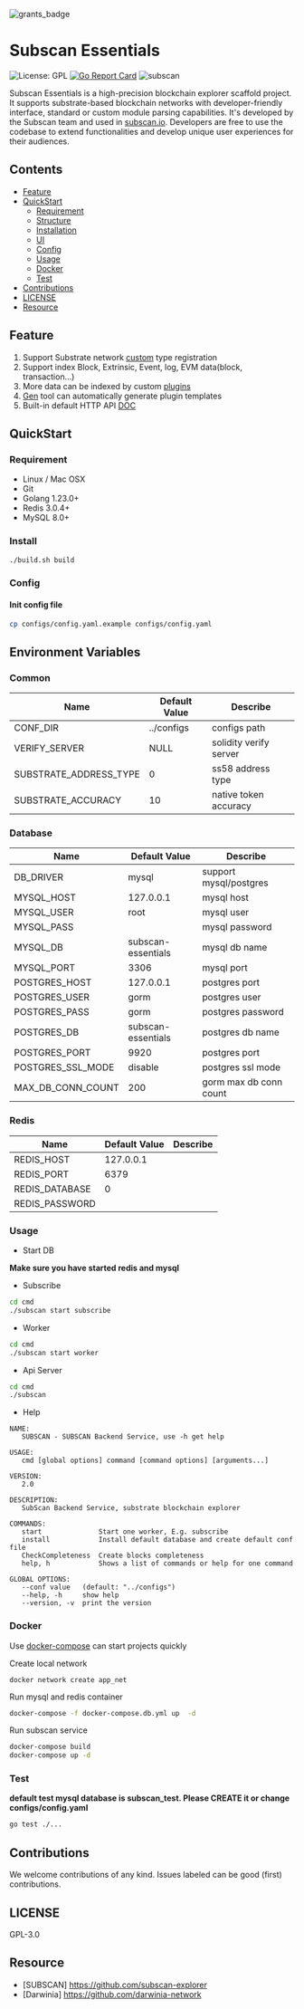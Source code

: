 ![grants_badge](./grants_badge.png)

# Subscan Essentials

![License: GPL](https://img.shields.io/badge/license-GPL-blue.svg)
[![Go Report Card](https://goreportcard.com/badge/github.com/itering/subscan)](https://goreportcard.com/report/github.com/itering/subscan)
![subscan](https://github.com/subscan-explorer/subscan-essentials/workflows/subscan/badge.svg)

Subscan Essentials is a high-precision blockchain explorer scaffold project. 
It supports substrate-based blockchain networks with developer-friendly interface, standard or custom module parsing capabilities. 
It's developed by the Subscan team and used in [subscan.io](https://www.subscan.io/). 
Developers are free to use the codebase to extend functionalities and develop unique user experiences for their audiences.

## Contents

- [Feature](#Feature)
- [QuickStart](#QuickStart)
  - [Requirement](#Requirement)
  - [Structure](docs/tree.md)
  - [Installation](#Install)
  - [UI](#UI)
  - [Config](#Config)
  - [Usage](#Usage)
  - [Docker](#Docker)
  - [Test](#Test)
- [Contributions](#Contributions)
- [LICENSE](#LICENSE)
- [Resource](#Resource)

## Feature

1. Support Substrate network [custom](/custom_type.md) type registration 
2. Support index Block, Extrinsic, Event, log, EVM data(block, transaction...)
3. More data can be indexed by custom [plugins](/plugins)
4. [Gen](https://github.com/itering/subscan-plugin/tree/master/tools) tool can automatically generate plugin templates
5. Built-in default HTTP API [DOC](/docs/index.md)


## QuickStart

### Requirement

* Linux / Mac OSX
* Git
* Golang 1.23.0+
* Redis 3.0.4+
* MySQL 8.0+

### Install

```bash
./build.sh build

```

### Config

#### Init config file 

```bash
cp configs/config.yaml.example configs/config.yaml
```

## Environment Variables

### Common

| Name                   | Default Value | Describe               |
|------------------------|---------------|------------------------|
| CONF_DIR               | ../configs    | configs path           |
| VERIFY_SERVER          | NULL          | solidity verify server |
| SUBSTRATE_ADDRESS_TYPE | 0             | ss58 address type      |
| SUBSTRATE_ACCURACY     | 10            | native token accuracy  |



### Database

| Name              | Default Value      | Describe               |
|-------------------|--------------------|------------------------|
| DB_DRIVER         | mysql              | support mysql/postgres |
| MYSQL_HOST        | 127.0.0.1          | mysql host             |
| MYSQL_USER        | root               | mysql user             |
| MYSQL_PASS        |                    | mysql password         |
| MYSQL_DB          | subscan-essentials | mysql db name          |
| MYSQL_PORT        | 3306               | mysql port             |
| POSTGRES_HOST     | 127.0.0.1          | postgres port          |
| POSTGRES_USER     | gorm               | postgres user          |
| POSTGRES_PASS     | gorm               | postgres password      |
| POSTGRES_DB       | subscan-essentials | postgres db name       |
| POSTGRES_PORT     | 9920               | postgres port          |
| POSTGRES_SSL_MODE | disable            | postgres ssl mode      |
| MAX_DB_CONN_COUNT | 200                | gorm max db conn count |


### Redis

| Name                  | Default Value | Describe |
|-----------------------|---------------|----------|
| REDIS_HOST            | 127.0.0.1     |          |
| REDIS_PORT            | 6379          |          |
| REDIS_DATABASE        | 0             |          |
| REDIS_PASSWORD        |               |          |


### Usage

- Start DB

**Make sure you have started redis and mysql**

- Subscribe
```bash
cd cmd
./subscan start subscribe
```

- Worker
```bash
cd cmd
./subscan start worker
```

- Api Server
```bash
cd cmd
./subscan
```

- Help 

```
NAME:
   SUBSCAN - SUBSCAN Backend Service, use -h get help

USAGE:
   cmd [global options] command [command options] [arguments...]

VERSION:
   2.0

DESCRIPTION:
   SubScan Backend Service, substrate blockchain explorer

COMMANDS:
   start              Start one worker, E.g. subscribe
   install            Install default database and create default conf file
   CheckCompleteness  Create blocks completeness
   help, h            Shows a list of commands or help for one command

GLOBAL OPTIONS:
   --conf value   (default: "../configs")
   --help, -h     show help
   --version, -v  print the version

```

### Docker

Use [docker-compose](https://docs.docker.com/compose/) can start projects quickly 

Create local network

```
docker network create app_net
```

Run mysql and redis container

```bash
docker-compose -f docker-compose.db.yml up  -d
```

Run subscan service

```bash
docker-compose build
docker-compose up -d
```

### Test


**default test mysql database is subscan_test. Please CREATE it or change configs/config.yaml**

```bash
go test ./...
```


## Contributions

We welcome contributions of any kind. Issues labeled can be good (first) contributions.

## LICENSE

GPL-3.0


## Resource
 
- [SUBSCAN] https://github.com/subscan-explorer
- [Darwinia] https://github.com/darwinia-network
